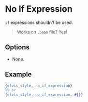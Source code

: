 # No If Expression

`if` expressions shouldn't be used.

> Works on `.beam` file? Yes!

## Options

- None.

## Example

```erlang
{elvis_style, no_if_expression}
%% or
{elvis_style, no_if_expression, #{}}
```
